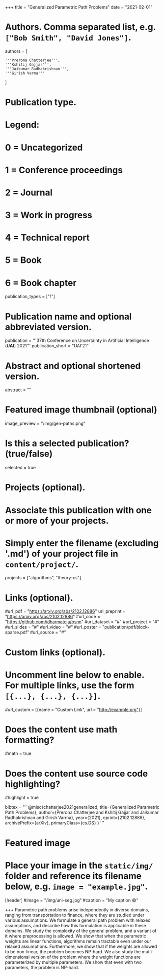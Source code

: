 +++
title = "Generalized Parametric Path Problems"
date = "2021-02-01"
# Authors. Comma separated list, e.g. `["Bob Smith", "David Jones"]`.
authors = [

    '''Prerona Chatterjee''',
    '''Kshitij Gajjar''',
    '''Jaikumar Radhakrishnan''',
    '''Girish Varma'''
]

# Publication type.
# Legend:
# 0 = Uncategorized
# 1 = Conference proceedings
# 2 = Journal
# 3 = Work in progress
# 4 = Technical report
# 5 = Book
# 6 = Book chapter
publication_types = ["1"]

# Publication name and optional abbreviated version.
publication = '''37th Conference on Uncertainty in Artificial Intelligence (**UAI**) 2021'''
publication_short = "UAI'21"

# Abstract and optional shortened version.
abstract = ""

# Featured image thumbnail (optional)
image_preview = "/img/gen-paths.png"

# Is this a selected publication? (true/false)
selected = true

# Projects (optional).
#   Associate this publication with one or more of your projects.
#   Simply enter the filename (excluding '.md') of your project file in `content/project/`.
projects = ["algorithms", "theory-cs"]

# Links (optional).
#url_pdf = "https://arxiv.org/abs/2102.12886"
url_preprint = "https://arxiv.org/abs/2102.12886"
#url_code = "https://github.com/idharmateja/bsnn"
#url_dataset = "#"
#url_project = "#"
#url_slides = "#"
#url_video = "#"
#url_poster = "publication/pdf/block-sparse.pdf"
#url_source = "#"

# Custom links (optional).
#   Uncomment line below to enable. For multiple links, use the form `[{...}, {...}, {...}]`.
#url_custom = [{name = "Custom Link", url = "http://example.org"}]

# Does the content use math formatting?
#math = true

# Does the content use source code highlighting?
#highlight = true

bibtex = '''
@misc{chatterjee2021generalized,
      title={Generalized Parametric Path Problems}, 
      author={Prerona Chatterjee and Kshitij Gajjar and Jaikumar Radhakrishnan and Girish Varma},
      year={2021},
      eprint={2102.12886},
      archivePrefix={arXiv},
      primaryClass={cs.DS}
}
'''
# Featured image
# Place your image in the `static/img/` folder and reference its filename below, e.g. `image = "example.jpg"`.
[header]
#image = "/img/uni-seg.jpg"
#caption = "My caption :smile:"


+++
Parametric path problems arise independently in diverse domains, ranging from transportation to finance, where they are studied under various assumptions. We formulate a general path problem with relaxed assumptions, and describe how this formulation is applicable in these domains.
We study the complexity of the general problem, and a variant of it where preprocessing is allowed. We show that when the parametric weights are linear functions, algorithms remain tractable even under our relaxed assumptions. Furthermore, we show that if the weights are allowed to be non-linear, the problem becomes NP-hard. We also study the mutli-dimensional version of the problem where the weight functions are parameterized by multiple parameters. We show that even with two parameters, the problem is NP-hard.